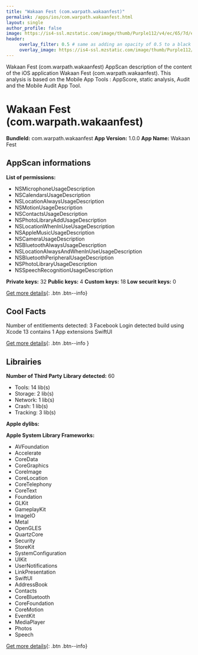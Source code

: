 ```yaml
---
title: "Wakaan Fest (com.warpath.wakaanfest)"
permalink: /apps/ios/com.warpath.wakaanfest.html
layout: single
author_profile: false
image: https://is4-ssl.mzstatic.com/image/thumb/Purple112/v4/ec/65/7d/ec657d49-d96a-641a-d8d4-552219972170/AppIcon-1x_U007emarketing-0-7-0-85-220.png/512x512bb.jpg
header: 
     overlay_filter: 0.5 # same as adding an opacity of 0.5 to a black background
     overlay_image: https://is4-ssl.mzstatic.com/image/thumb/Purple112/v4/ec/65/7d/ec657d49-d96a-641a-d8d4-552219972170/AppIcon-1x_U007emarketing-0-7-0-85-220.png/512x512bb.jpg
---
```

Wakaan Fest (com.warpath.wakaanfest) AppScan description of the content of the iOS application Wakaan Fest (com.warpath.wakaanfest). This analysis is based on the Mobile App Tools : AppScore, static analysis, Audit and the Mobile Audit App Tool.

# Wakaan Fest (com.warpath.wakaanfest)

**BundleId:** com.warpath.wakaanfest
**App Version:** 1.0.0
**App Name:** Wakaan Fest


## AppScan informations 

**List of permissions:** 
- NSMicrophoneUsageDescription
- NSCalendarsUsageDescription
- NSLocationAlwaysUsageDescription
- NSMotionUsageDescription
- NSContactsUsageDescription
- NSPhotoLibraryAddUsageDescription
- NSLocationWhenInUseUsageDescription
- NSAppleMusicUsageDescription
- NSCameraUsageDescription
- NSBluetoothAlwaysUsageDescription
- NSLocationAlwaysAndWhenInUseUsageDescription
- NSBluetoothPeripheralUsageDescription
- NSPhotoLibraryUsageDescription
- NSSpeechRecognitionUsageDescription
  
  
**Private keys:** 32
**Public keys:** 4
**Custom keys:** 18
**Low securit keys:** 0
  
[Get more details](/pricing.html){: .btn .btn--info}

## Cool Facts

Number of entitlements detected: 3
Facebook Login detected
build using Xcode 13
contains 1 App extensions
SwiftUI
  
[Get more details](/pricing.html){: .btn .btn--info }

## Librairies 
**Number of Third Party Library detected:** 60
- Tools: 14 lib(s)
- Storage: 2 lib(s)
- Network: 1 lib(s)
- Crash: 1 lib(s)
- Tracking: 3 lib(s)


**Apple dylibs:**


**Apple System Library Frameworks:**
- AVFoundation
- Accelerate
- CoreData
- CoreGraphics
- CoreImage
- CoreLocation
- CoreTelephony
- CoreText
- Foundation
- GLKit
- GameplayKit
- ImageIO
- Metal
- OpenGLES
- QuartzCore
- Security
- StoreKit
- SystemConfiguration
- UIKit
- UserNotifications
- LinkPresentation
- SwiftUI
- AddressBook
- Contacts
- CoreBluetooth
- CoreFoundation
- CoreMotion
- EventKit
- MediaPlayer
- Photos
- Speech


  
[Get more details](/pricing.html){: .btn .btn--info}

